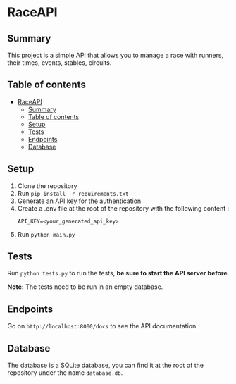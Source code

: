# RaceAPI

## Summary

This project is a simple API that allows you to manage a race with runners, their times, events, stables, circuits.

## Table of contents

- [RaceAPI](#raceapi)
  - [Summary](#summary)
  - [Table of contents](#table-of-contents)
  - [Setup](#setup)
  - [Tests](#tests)
  - [Endpoints](#endpoints)
  - [Database](#database)

## Setup

1. Clone the repository
2. Run `pip install -r requirements.txt`
3. Generate an API key for the authentication
4. Create a .env file at the root of the repository with the following content :
    ```
    API_KEY=<your_generated_api_key>
    ```
5. Run `python main.py`

## Tests

Run `python tests.py` to run the tests, **be sure to start the API server before**.

**Note:** The tests need to be run in an empty database.


## Endpoints

Go on `http://localhost:8000/docs` to see the API documentation.

## Database

The database is a SQLite database, you can find it at the root of the repository under the name `database.db`.

